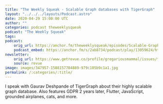 ```yaml
---
title: "The Weekly Squeak - Scalable Graph databases with TigerGraph"
layout: "../../../layouts/Podcast.astro"
date: 2020-04-29 15:00:00 UTC
author: ""
categories: podcast theweeklysqueak
podcast: "The Weekly Squeak"
tags: 
podcast:
    orig_url: https://anchor.fm/theweeklysqueak/episodes/Scalable-Graph-databases-with-TigerGraph-edd238
    podcast_embed: https://anchor.fm/s/2ab8734/podcast/play/13059624/https%3A%2F%2Fd3ctxlq1ktw2nl.cloudfront.net%2Fproduction%2F2020-3-29%2F68614203-44100-2-24daff37890f6.mp3
newsletter:
    orig_url: https://www.getrevue.co/profile/gregariousmammal/issues/the-weekly-squeak-scalable-graph-databases-with-tigergraph-243445
    source: revue    
image: images/347957-1588157704889-979c105b9c1a1.jpg
permalink: /:categories/:title/
---
```

I speak with Gaurav Deshpande of TigerGraph about their highly scalable graph database. Also features GDPR 2 years later, Flutter, JavaScript, grounded airplanes, cats, and more.